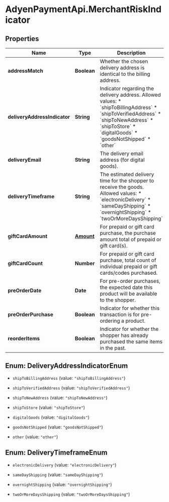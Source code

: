 # AdyenPaymentApi.MerchantRiskIndicator

## Properties

Name | Type | Description | Notes
------------ | ------------- | ------------- | -------------
**addressMatch** | **Boolean** | Whether the chosen delivery address is identical to the billing address. | [optional] 
**deliveryAddressIndicator** | **String** | Indicator regarding the delivery address. Allowed values: * &#x60;shipToBillingAddress&#x60; * &#x60;shipToVerifiedAddress&#x60; * &#x60;shipToNewAddress&#x60; * &#x60;shipToStore&#x60; * &#x60;digitalGoods&#x60; * &#x60;goodsNotShipped&#x60; * &#x60;other&#x60; | [optional] 
**deliveryEmail** | **String** | The delivery email address (for digital goods). | [optional] 
**deliveryTimeframe** | **String** | The estimated delivery time for the shopper to receive the goods. Allowed values: * &#x60;electronicDelivery&#x60; * &#x60;sameDayShipping&#x60; * &#x60;overnightShipping&#x60; * &#x60;twoOrMoreDaysShipping&#x60; | [optional] 
**giftCardAmount** | [**Amount**](Amount.md) | For prepaid or gift card purchase, the purchase amount total of prepaid or gift card(s). | [optional] 
**giftCardCount** | **Number** | For prepaid or gift card purchase, total count of individual prepaid or gift cards/codes purchased. | [optional] 
**preOrderDate** | **Date** | For pre-order purchases, the expected date this product will be available to the shopper. | [optional] 
**preOrderPurchase** | **Boolean** | Indicator for whether this transaction is for pre-ordering a product. | [optional] 
**reorderItems** | **Boolean** | Indicator for whether the shopper has already purchased the same items in the past. | [optional] 



## Enum: DeliveryAddressIndicatorEnum


* `shipToBillingAddress` (value: `"shipToBillingAddress"`)

* `shipToVerifiedAddress` (value: `"shipToVerifiedAddress"`)

* `shipToNewAddress` (value: `"shipToNewAddress"`)

* `shipToStore` (value: `"shipToStore"`)

* `digitalGoods` (value: `"digitalGoods"`)

* `goodsNotShipped` (value: `"goodsNotShipped"`)

* `other` (value: `"other"`)





## Enum: DeliveryTimeframeEnum


* `electronicDelivery` (value: `"electronicDelivery"`)

* `sameDayShipping` (value: `"sameDayShipping"`)

* `overnightShipping` (value: `"overnightShipping"`)

* `twoOrMoreDaysShipping` (value: `"twoOrMoreDaysShipping"`)




